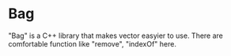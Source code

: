 # Bag
"Bag" is a C++ library that makes vector easyier to use. There are comfortable function like "remove", "indexOf" here.
